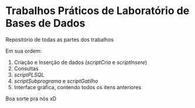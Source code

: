 Trabalhos Práticos de Laboratório de Bases de Dados
===================================================

Repositório de todas as partes dos trabalhos

Em sua ordem:

1. Criação e Inserção de dados (_scriptCria_ e _scriptInsere_)
2. Consultas
3. _scriptPLSQL_
4. _scriptSubprograma_ e _scriptGatilho_
5. Interface gráfica, contendo todos os itens anteriores

Boa sorte pra nós xD
